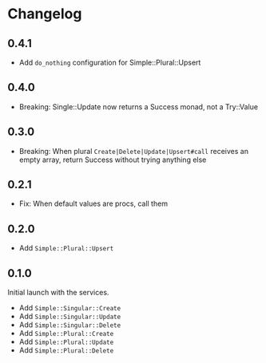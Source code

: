 # Changelog

## 0.4.1
- Add `do_nothing` configuration for Simple::Plural::Upsert

## 0.4.0
- Breaking: Single::Update now returns a Success monad, not a Try::Value

## 0.3.0
- Breaking: When plural `Create|Delete|Update|Upsert#call` receives an empty array, return Success without trying anything else

## 0.2.1
- Fix: When default values are procs, call them

## 0.2.0
- Add `Simple::Plural::Upsert`

## 0.1.0
Initial launch with the services.

- Add `Simple::Singular::Create`
- Add `Simple::Singular::Update`
- Add `Simple::Singular::Delete`
- Add `Simple::Plural::Create`
- Add `Simple::Plural::Update`
- Add `Simple::Plural::Delete`
